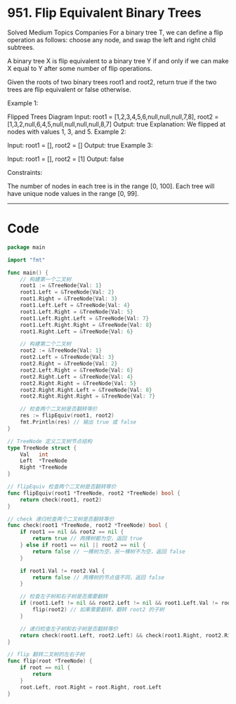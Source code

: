 # 951. Flip Equivalent Binary Trees
Solved
Medium
Topics
Companies
For a binary tree T, we can define a flip operation as follows: choose any node, and swap the left and right child subtrees.

A binary tree X is flip equivalent to a binary tree Y if and only if we can make X equal to Y after some number of flip operations.

Given the roots of two binary trees root1 and root2, return true if the two trees are flip equivalent or false otherwise.

Example 1:

Flipped Trees Diagram
Input: root1 = [1,2,3,4,5,6,null,null,null,7,8], root2 = [1,3,2,null,6,4,5,null,null,null,null,8,7]
Output: true
Explanation: We flipped at nodes with values 1, 3, and 5.
Example 2:

Input: root1 = [], root2 = []
Output: true
Example 3:

Input: root1 = [], root2 = [1]
Output: false

Constraints:

The number of nodes in each tree is in the range [0, 100].
Each tree will have unique node values in the range [0, 99].

---
# Code
```go
package main

import "fmt"

func main() {
	// 构建第一个二叉树
	root1 := &TreeNode{Val: 1}
	root1.Left = &TreeNode{Val: 2}
	root1.Right = &TreeNode{Val: 3}
	root1.Left.Left = &TreeNode{Val: 4}
	root1.Left.Right = &TreeNode{Val: 5}
	root1.Left.Right.Left = &TreeNode{Val: 7}
	root1.Left.Right.Right = &TreeNode{Val: 8}
	root1.Right.Left = &TreeNode{Val: 6}

	// 构建第二个二叉树
	root2 := &TreeNode{Val: 1}
	root2.Left = &TreeNode{Val: 3}
	root2.Right = &TreeNode{Val: 2}
	root2.Left.Right = &TreeNode{Val: 6}
	root2.Right.Left = &TreeNode{Val: 4}
	root2.Right.Right = &TreeNode{Val: 5}
	root2.Right.Right.Left = &TreeNode{Val: 8}
	root2.Right.Right.Right = &TreeNode{Val: 7}

	// 检查两个二叉树是否翻转等价
	res := flipEquiv(root1, root2)
	fmt.Println(res) // 输出 true 或 false
}

// TreeNode 定义二叉树节点结构
type TreeNode struct {
	Val   int
	Left  *TreeNode
	Right *TreeNode
}

// flipEquiv 检查两个二叉树是否翻转等价
func flipEquiv(root1 *TreeNode, root2 *TreeNode) bool {
	return check(root1, root2)
}

// check 递归检查两个二叉树是否翻转等价
func check(root1 *TreeNode, root2 *TreeNode) bool {
	if root1 == nil && root2 == nil {
		return true // 两棵树都为空，返回 true
	} else if root1 == nil || root2 == nil {
		return false // 一棵树为空，另一棵树不为空，返回 false
	}

	if root1.Val != root2.Val {
		return false // 两棵树的节点值不同，返回 false
	}

	// 检查左子树和右子树是否需要翻转
	if (root1.Left != nil && root2.Left != nil && root1.Left.Val != root2.Left.Val) || (root1.Left == nil && root2.Left != nil) || (root1.Left != nil && root2.Left == nil) {
		flip(root2) // 如果需要翻转，翻转 root2 的子树
	}

	// 递归检查左子树和右子树是否翻转等价
	return check(root1.Left, root2.Left) && check(root1.Right, root2.Right)
}

// flip 翻转二叉树的左右子树
func flip(root *TreeNode) {
	if root == nil {
		return
	}
	root.Left, root.Right = root.Right, root.Left
}
```